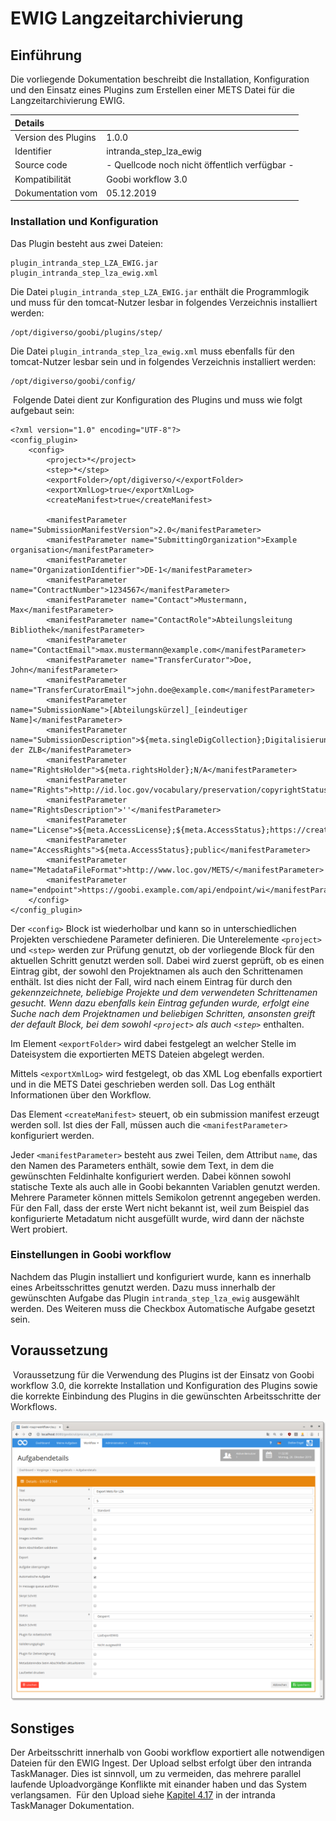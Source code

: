 # EWIG Langzeitarchivierung

## Einführung

Die vorliegende Dokumentation beschreibt die Installation, Konfiguration und den Einsatz eines Plugins zum Erstellen einer METS Datei für die Langzeitarchivierung EWIG. ​

| Details |  |
| :--- | :--- |
| Version des Plugins | 1.0.0 |
| Identifier | intranda\_step\_lza\_ewig |
| Source code | - Quellcode noch nicht öffentlich verfügbar - |
| Kompatibilität | Goobi workflow 3.0 |
| Dokumentation vom | 05.12.2019 |

### Installation und Konfiguration

Das Plugin besteht aus zwei Dateien:

```markup
plugin_intranda_step_LZA_EWIG.jar
plugin_intranda_step_lza_ewig.xml
```

Die Datei `plugin_intranda_step_LZA_EWIG.jar` enthält die Programmlogik und muss für den tomcat-Nutzer lesbar in folgendes Verzeichnis installiert werden:

```markup
/opt/digiverso/goobi/plugins/step/
```

Die Datei `plugin_intranda_step_lza_ewig.xml` muss ebenfalls für den tomcat-Nutzer lesbar sein und in folgendes Verzeichnis installiert werden:

```markup
/opt/digiverso/goobi/config/
```

​ Folgende Datei dient zur Konfiguration des Plugins und muss wie folgt aufgebaut sein: ​

```markup
<?xml version="1.0" encoding="UTF-8"?>
<config_plugin>
    <config>
        <project>*</project>
        <step>*</step>
        <exportFolder>/opt/digiverso/</exportFolder>
        <exportXmlLog>true</exportXmlLog>
        <createManifest>true</createManifest>

        <manifestParameter
name="SubmissionManifestVersion">2.0</manifestParameter>
        <manifestParameter name="SubmittingOrganization">Example
organisation</manifestParameter>
        <manifestParameter
name="OrganizationIdentifier">DE-1</manifestParameter>
        <manifestParameter name="ContractNumber">1234567</manifestParameter>
        <manifestParameter name="Contact">Mustermann,
Max</manifestParameter>
        <manifestParameter name="ContactRole">Abteilungsleitung
Bibliothek</manifestParameter>
        <manifestParameter
name="ContactEmail">max.mustermann@example.com</manifestParameter>
        <manifestParameter name="TransferCurator">Doe,
John</manifestParameter>
        <manifestParameter
name="TransferCuratorEmail">john.doe@example.com</manifestParameter>
        <manifestParameter
name="SubmissionName">[Abteilungskürzel]_[eindeutiger
Name]</manifestParameter>
        <manifestParameter
name="SubmissionDescription">${meta.singleDigCollection};Digitalisierungsprojekt
der ZLB</manifestParameter>
        <manifestParameter
name="RightsHolder">${meta.rightsHolder};N/A</manifestParameter>
        <manifestParameter
name="Rights">http://id.loc.gov/vocabulary/preservation/copyrightStatus/pub</manifestParameter>
        <manifestParameter name="RightsDescription">''</manifestParameter>
        <manifestParameter
name="License">${meta.AccessLicense};${meta.AccessStatus};https://creativecommons.org/publicdomain/mark/1.0/</manifestParameter>
        <manifestParameter
name="AccessRights">${meta.AccessStatus};public</manifestParameter>
        <manifestParameter
name="MetadataFileFormat">http://www.loc.gov/METS/</manifestParameter>
        <manifestParameter
name="endpoint">https://goobi.example.com/api/endpoint/wi</manifestParameter>
    </config>
</config_plugin>
```

Der `<config>` Block ist wiederholbar und kann so in unterschiedlichen Projekten verschiedene Parameter definieren. Die Unterelemente `<project>` und `<step>` werden zur Prüfung genutzt, ob der vorliegende Block für den aktuellen Schritt genutzt werden soll. Dabei wird zuerst geprüft, ob es einen Eintrag gibt, der sowohl den Projektnamen als auch den Schrittenamen enthält. Ist dies nicht der Fall, wird nach einem Eintrag für durch den  _gekennzeichnete, beliebige Projekte und dem verwendeten Schrittenamen gesucht. Wenn dazu ebenfalls kein Eintrag gefunden wurde, erfolgt eine Suche nach dem Projektnamen und beliebigen Schritten, ansonsten greift der default Block, bei dem sowohl `<project>` als auch `<step>`_  enthalten.

Im Element `<exportFolder>` wird dabei festgelegt an welcher Stelle im Dateisystem die exportierten METS Dateien abgelegt werden.

Mittels `<exportXmlLog>` wird festgelegt, ob das XML Log ebenfalls exportiert und in die METS Datei geschrieben werden soll. Das Log enthält Informationen über den Workflow.

Das Element `<createManifest>` steuert, ob ein submission manifest erzeugt werden soll. Ist dies der Fall, müssen auch die `<manifestParameter>` konfiguriert werden.

Jeder `<manifestParameter>` besteht aus zwei Teilen, dem Attribut `name`, das den Namen des Parameters enthält, sowie dem Text, in dem die gewünschten Feldinhalte konfiguriert werden. Dabei können sowohl statische Texte als auch alle in Goobi bekannten Variablen genutzt werden. Mehrere Parameter können mittels Semikolon getrennt angegeben werden. Für den Fall, dass der erste Wert nicht bekannt ist, weil zum Beispiel das konfigurierte Metadatum nicht ausgefüllt wurde, wird dann der nächste Wert probiert.

### Einstellungen in Goobi workflow

Nachdem das Plugin installiert und konfiguriert wurde, kann es innerhalb eines Arbeitsschrittes genutzt werden. Dazu muss innerhalb der gewünschten Aufgabe das Plugin `intranda_step_lza_ewig` ausgewählt werden. Des Weiteren muss die Checkbox Automatische Aufgabe gesetzt sein.

## ​Voraussetzung

​ Voraussetzung für die Verwendung des Plugins ist der Einsatz von Goobi workflow 3.0, die korrekte Installation und Konfiguration des Plugins sowie die korrekte Einbindung des Plugins in die gewünschten Arbeitsschritte der Workflows. ​ ​

![](../.gitbook/assets/plugin_export_ewig.png)

## Sonstiges

Der Arbeitsschritt innerhalb von Goobi workflow exportiert alle notwendigen Dateien für den EWIG Ingest. Der Upload selbst erfolgt über den intranda TaskManager. Dies ist sinnvoll, um zu vermeiden, das mehrere parallel laufende Uploadvorgänge Konflikte mit einander haben und das System verlangsamen. ​ Für den Upload siehe [Kapitel 4.17](https://docs.intranda.com/intranda-taskmanager-de/4/4.17-upload-von-dateien-in-das-ewig-langzeitarchiv) in der intranda TaskManager Dokumentation.

